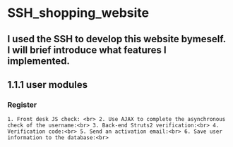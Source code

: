 # SSH_shopping_website
## I used the SSH to develop this website bymeself. I will brief introduce what features I implemented.

## 1.1.1 user modules
### Register

`1. Front desk JS check: <br>
2. Use AJAX to complete the asynchronous check of the username:<br>
3. Back-end Struts2 verification:<br>
4. Verification code:<br>
5. Send an activation email:<br>
6. Save user information to the database:<br>`
